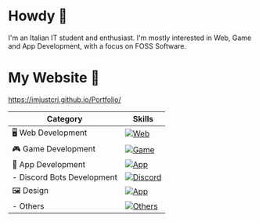 # Howdy 👋

I'm an Italian IT student and enthusiast.
I'm mostly interested in Web, Game and App Development, with a focus on FOSS Software.

# My Website 🔗
https://imjustcri.github.io/Portfolio/

| **Category**                | **Skills**                                                                                      |
|-----------------------------|-------------------------------------------------------------------------------------------------|
| 🖥️ Web Development          | [![Web](https://skillicons.dev/icons?i=js,html,css,wordpress,astro)](https://skillicons.dev)                           |
| 🎮 Game Development         | [![Game](https://skillicons.dev/icons?i=lua,godot)](https://skillicons.dev)                                            |
| 📱 App Development          | [![App](https://skillicons.dev/icons?i=kotlin,java,flutter,androidstudio)](https://skillicons.dev)                     |
| - Discord Bots Development   | [![Discord](https://skillicons.dev/icons?i=python)](https://skillicons.dev)                                            |
| 🖼️ Design                  | [![App](https://skillicons.dev/icons?i=figma,illustrator)](https://skillicons.dev)                                   |
| - Others                    | [![Others](https://skillicons.dev/icons?i=c,cpp,markdown,vscode,vscodium,idea,debian,mint,git)](https://skillicons.dev) |
